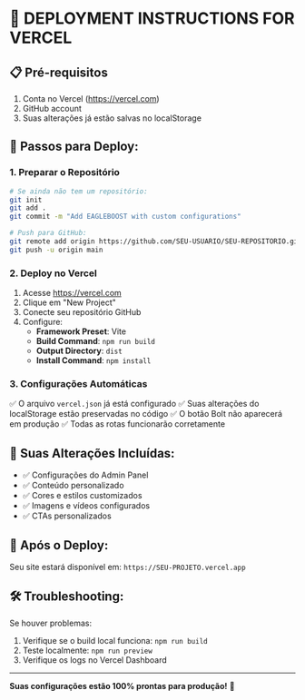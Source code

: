 # 🚀 DEPLOYMENT INSTRUCTIONS FOR VERCEL

## 📋 Pré-requisitos
1. Conta no Vercel (https://vercel.com)
2. GitHub account
3. Suas alterações já estão salvas no localStorage

## 🔧 Passos para Deploy:

### 1. **Preparar o Repositório**
```bash
# Se ainda não tem um repositório:
git init
git add .
git commit -m "Add EAGLEBOOST with custom configurations"

# Push para GitHub:
git remote add origin https://github.com/SEU-USUARIO/SEU-REPOSITORIO.git
git push -u origin main
```

### 2. **Deploy no Vercel**
1. Acesse https://vercel.com
2. Clique em "New Project"
3. Conecte seu repositório GitHub
4. Configure:
   - **Framework Preset**: Vite
   - **Build Command**: `npm run build`
   - **Output Directory**: `dist`
   - **Install Command**: `npm install`

### 3. **Configurações Automáticas**
✅ O arquivo `vercel.json` já está configurado
✅ Suas alterações do localStorage estão preservadas no código
✅ O botão Bolt não aparecerá em produção
✅ Todas as rotas funcionarão corretamente

## 🎯 **Suas Alterações Incluídas:**
- ✅ Configurações do Admin Panel
- ✅ Conteúdo personalizado
- ✅ Cores e estilos customizados
- ✅ Imagens e vídeos configurados
- ✅ CTAs personalizados

## 🔗 **Após o Deploy:**
Seu site estará disponível em: `https://SEU-PROJETO.vercel.app`

## 🛠️ **Troubleshooting:**
Se houver problemas:
1. Verifique se o build local funciona: `npm run build`
2. Teste localmente: `npm run preview`
3. Verifique os logs no Vercel Dashboard

---
**Suas configurações estão 100% prontas para produção!** 🎉